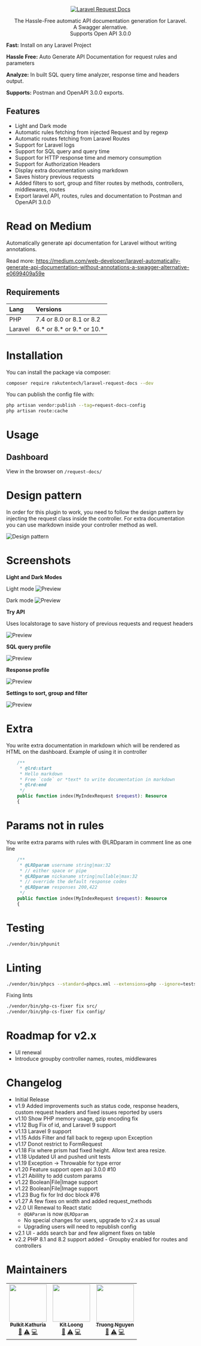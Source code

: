 <p align="center">
  <a href="https://github.com/rakutentech/laravel-request-docs">
    <img alt="Laravel Request Docs" src="https://imgur.com/2NvLKn2.png">
  </a>
</p>

<p align="center">
  The Hassle-Free automatic API documentation generation for Laravel. <br>
  A Swagger alernative. <br>
  Supports Open API 3.0.0
</p>

**Fast:** Install on any Laravel Project

**Hassle Free:** Auto Generate API Documentation for request rules and parameters

**Analyze:** In built SQL query time analyzer, response time and headers output.

**Supports:** Postman and OpenAPI 3.0.0 exports.

## Features

- Light and Dark mode
- Automatic rules fetching from injected Request and by regexp
- Automatic routes fetching from Laravel Routes
- Support for Laravel logs
- Support for SQL query and query time
- Support for HTTP response time and memory consumption
- Support for Authorization Headers
- Display extra documentation using markdown
- Saves history previous requests
- Added filters to sort, group and filter routes by methods, controllers, middlewares, routes
- Export laravel API, routes, rules and documentation to Postman and OpenAPI 3.0.0

# Read on Medium

Automatically generate api documentation for Laravel without writing annotations.

Read more: https://medium.com/web-developer/laravel-automatically-generate-api-documentation-without-annotations-a-swagger-alternative-e0699409a59e

## Requirements

| Lang    | Versions                  |
| :------ |:--------------------------|
| PHP     | 7.4 or 8.0 or 8.1 or 8.2  |
| Laravel | 6.* or 8.* or 9.* or 10.* |

# Installation

You can install the package via composer:

```bash
composer require rakutentech/laravel-request-docs --dev
```


You can publish the config file with:

```bash
php artisan vendor:publish --tag=request-docs-config
php artisan route:cache
```

# Usage

## Dashboard

View in the browser on ``/request-docs/``

# Design pattern

In order for this plugin to work, you need to follow the design pattern by injecting the request class inside the controller.
For extra documentation you can use markdown inside your controller method as well.

![Design pattern](https://imgur.com/yXjq3jp.png)

# Screenshots

**Light and Dark Modes**

Light mode
![Preview](https://imgur.com/2s1SrKm.png)

Dark mode
![Preview](https://imgur.com/76sk7Lq.png)

**Try API**

Uses localstorage to save history of previous requests and request headers

![Preview](https://imgur.com/q3d7pw2.png)

**SQL query profile**

![Preview](https://imgur.com/8PLLlHv.png)

**Response profile**

![Preview](https://imgur.com/fd09jw1.png)

**Settings to sort, group and filter**

![Preview](https://imgur.com/qHq1pjr.png)


# Extra

You write extra documentation in markdown which will be rendered as HTML on the dashboard.
Example of using it in controller

```php
    /**
     * @lrd:start
     * Hello markdown
     * Free `code` or *text* to write documentation in markdown
     * @lrd:end
     */
    public function index(MyIndexRequest $request): Resource
    {
```

# Params not in rules

You write extra params with rules with @LRDparam in comment line as one line

```php
    /**
     * @LRDparam username string|max:32
     * // either space or pipe
     * @LRDparam nickaname string|nullable|max:32
     * // override the default response codes
     * @LRDparam responses 200,422
     */
    public function index(MyIndexRequest $request): Resource
    {
```

# Testing

```bash
./vendor/bin/phpunit
```

# Linting

```bash
./vendor/bin/phpcs --standard=phpcs.xml --extensions=php --ignore=tests/migrations config/ src/
```

Fixing lints

```bash
./vendor/bin/php-cs-fixer fix src/
./vendor/bin/php-cs-fixer fix config/
```

# Roadmap for v2.x

- UI renewal
- Introduce groupby controller names, routes, middlewares

# Changelog

- Initial Release
- v1.9 Added improvements such as status code, response headers, custom request headers and fixed issues reported by users
- v1.10 Show PHP memory usage, gzip encoding fix
- v1.12 Bug Fix of id, and Laravel 9 support
- v1.13 Laravel 9 support
- v1.15 Adds Filter and fall back to regexp upon Exception
- v1.17 Donot restrict to FormRequest
- v1.18 Fix where prism had fixed height. Allow text area resize.
- v1.18 Updated UI and pushed unit tests
- v1.19 Exception -> Throwable for type error
- v1.20 Feature support open api 3.0.0 #10
- v1.21 Abililty to add custom params
- v1.22 Boolean|File|Image support
- v1.22 Boolean|File|Image support
- v1.23 Bug fix for lrd doc block #76
- v1.27 A few fixes on width and added request_methods
- v2.0 UI Renewal to React static
    - `@QAParam` is now `@LRDparam`
    - No special changes for users, upgrade to v2.x as usual
    - Upgrading users will need to republish config
- v2.1 UI - adds search bar and few aligment fixes on table
- v2.2 PHP 8.1 and 8.2 support added
       - Groupby enabled for routes and controllers


# Maintainers

<table>
  <tr>
    <td align="center"><a href="https://kevincobain2000.github.io"><img src="https://avatars2.githubusercontent.com/u/629055?v=4" width="100px;" alt=""/><br /><sub><b>Pulkit Kathuria</b></sub></a><br /><a href="https://github.com/kevincobain2000/laravel-alert-notifications/pulls?q=is%3Apr+reviewed-by%3Akevincobain2000" title="Reviewed Pull Requests">👀</a> <a href="https://github.com/kevincobain2000/laravel-alert-notifications/commits?author=kevincobain2000" title="Tests">⚠️</a> <a href="https://github.com/kevincobain2000/laravel-alert-notifications/commits?author=kevincobain2000" title="Code">💻</a></td>
    <td align="center"><a href="https://github.com/kitloong"><img src="https://avatars2.githubusercontent.com/u/7660346?v=4" width="100px;" alt=""/><br /><sub><b>Kit Loong</b></sub></a><br /><a href="https://github.com/kevincobain2000/laravel-alert-notifications/pulls?q=is%3Apr+reviewed-by%3Akitloong" title="Reviewed Pull Requests">👀</a> <a href="https://github.com/kevincobain2000/laravel-alert-notifications/commits?author=kitloong" title="Tests">⚠️</a> <a href="https://github.com/kevincobain2000/laravel-alert-notifications/commits?author=kitloong" title="Code">💻</a></td>
    <td align="center"><a href="https://github.com/truongns"><img src="https://avatars2.githubusercontent.com/u/11814875?v=4" width="100px;" alt=""/><br /><sub><b>Truong Nguyen</b></sub></a><br /><a href="https://github.com/kevincobain2000/laravel-alert-notifications/pulls?q=is%3Apr+reviewed-by%3Atruongns" title="Reviewed Pull Requests">👀</a> <a href="https://github.com/kevincobain2000/laravel-alert-notifications/commits?author=truongns" title="Tests">⚠️</a> <a href="https://github.com/kevincobain2000/laravel-alert-notifications/commits?author=truongns" title="Code">💻</a></td>
  </tr>
</table>

